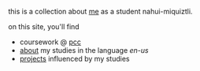 this is a collection about [me](https://van.ge/) as a student nahui-miquiztli.

on this site, you'll find

* coursework @ [pcc](https://pasadena.edu)
* [about](/about) my studies in the language *en-us*
* [projects](/projects) influenced by my studies
